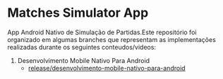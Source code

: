 # Matches Simulator App

App Android Nativo de Simulação de Partidas.Este repositório foi organizado em algumas branches que representam as implementações realizadas durante os seguintes conteudos/videos:

1. Desenvolvimento Mobile Nativo Para Android
   - [release/desenvolvimento-mobile-nativo-para-android](https://github.com/LuisMassuchini/matches-simulator-app/tree/release/desenvolvimento-mobile-nativo-para-android)
